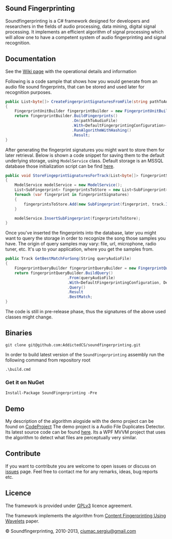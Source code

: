 ## Sound Fingerprinting

Soundfingerprinting is a C# framework designed for developers and researchers in the fields of audio processing, data mining, digital signal processing.  It implements an efficient algorithm of signal processing which will allow one to have a competent system of audio fingerprinting and signal recognition.

## Documentation
See the [Wiki page](https://github.com/AddictedCS/soundfingerprinting/wiki) with the operational details and information 

Following is a code sample that shows how you would generate from an audio file sound fingerprints, that can be stored and used later for recognition purposes.

```csharp
public List<byte[]> CreateFingerprintSignaturesFromFile(string pathToAudioFile)
{
    FingerprintUnitBuilder fingerprintBuilder = new FingerprintUnitBuilder();
    return fingerprintBuilder.BuildFingerprints()
                             .On(pathToAudioFile)
                             .With<DefaultFingerprintingConfiguration>()
                             .RunAlgorithmWithHashing()
                             .Result;
}
```
After generating the fingerprint signatures you might want to store them for later retrieval. Below is shown a code snippet for saving them to the default underlying storage, using <code>ModelService</code> class. Default storage is an MSSQL database those initialization script can be find [here](src/Scripts/DBScript.sql).
```csharp
public void StoreFingeprintSignaturesForTrack(List<byte[]> fingerprintSignatures, Track track)
{
    ModelService modelService = new ModelService();
    List<SubFingerprint> fingerprintsToStore = new List<SubFingerprint>();
    foreach (var fingerprint in fingerprintSignatures)
    {
        fingerprintsToStore.Add(new SubFingerprint(fingerprint, track.Id));
    }

    modelService.InsertSubFingerprint(fingerprintsToStore);
}
```
Once you've inserted the fingerprints into the database, later you might want to query the storage in order to recognize the song those samples you have. The origin of query samples may vary: file, url, microphone, radio tuner, etc. It's up to your application, where you get the samples from.
```csharp
public Track GetBestMatchForSong(String queryAudioFile)
{
    FingerprintQueryBuilder fingerprintQueryBuilder = new FingerprintQueryBuilder();
    return fingerprintQueryBuilder.BuildQuery()
                           .From(queryAudioFile)
                           .With<DefaultFingerprintingConfiguration, DefaultQueryConfiguration>()
                           .Query()
                           .Result
                           .BestMatch;
}
```

The code is still in pre-release phase, thus the signatures of the above used classes might change.

## Binaries
    git clone git@github.com:AddictedCS/soundfingerprinting.git
    
In order to build latest version of the <code>SoundFingerprinting</code> assembly run the following command from repository root

    .\build.cmd
### Get it on NuGet

    Install-Package SoundFingerprinting -Pre

## Demo
My description of the algorithm alogside with the demo project can be found on [CodeProject](http://www.codeproject.com/Articles/206507/Duplicates-detector-via-audio-fingerprinting)
The demo project is a Audio File Duplicates Detector. Its latest source code can be found [here](src/Soundfingerprinting.DuplicatesDetector). Its a WPF MVVM project that uses the algorithm to detect what files are perceptually very similar.

## Contribute
If you want to contribute you are welcome to open issues or discuss on [issues](https://github.com/AddictedCS/soundfingerprinting/issues) page. Feel free to contact me for any remarks, ideas, bug reports etc. 

## Licence
The framework is provided under [GPLv3](http://www.gnu.org/licenses/gpl.html) licence agreement.

The framework implements the algorithm from [Content Fingerprinting Using Wavelets](http://www.nhchau.com/files/cvmp_BalujaCovell.A4color.pdf) paper.

&copy; Soundfingerprinting, 2010-2013, ciumac.sergiu@gmail.com

